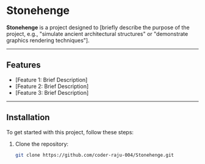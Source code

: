 # Stonehenge

**Stonehenge** is a project designed to [briefly describe the purpose of the project, e.g., "simulate ancient architectural structures" or "demonstrate graphics rendering techniques"].

---

## Features

- [Feature 1: Brief Description]
- [Feature 2: Brief Description]
- [Feature 3: Brief Description]

---

## Installation

To get started with this project, follow these steps:

1. Clone the repository:
   ```bash
   git clone https://github.com/coder-raju-004/Stonehenge.git